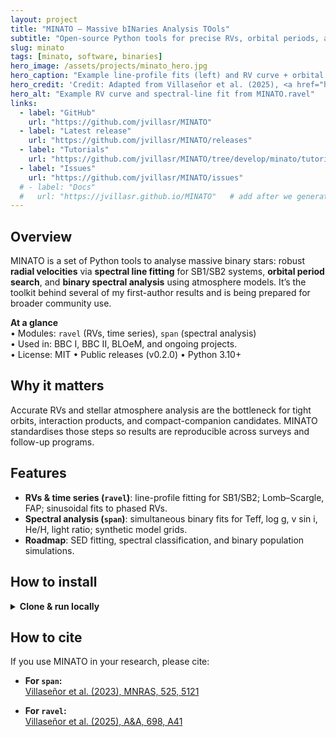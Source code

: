 ```yaml
---
layout: project
title: "MINATO — Massive bINaries Analysis TOols"
subtitle: "Open-source Python tools for precise RVs, orbital periods, and spectral analysis of massive binaries."
slug: minato
tags: [minato, software, binaries]
hero_image: /assets/projects/minato_hero.jpg
hero_caption: "Example line-profile fits (left) and RV curve + orbital model (right) produced with minato.ravel."
hero_credit: 'Credit: Adapted from Villaseñor et al. (2025), <a href="https://www.aanda.org/articles/aa/full_html/2025/06/aa53166-24/aa53166-24.html"><em>A&amp;A</em> 698, A41</a>'
hero_alt: "Example RV curve and spectral-line fit from MINATO.ravel"
links:
  - label: "GitHub"
    url: "https://github.com/jvillasr/MINATO"
  - label: "Latest release"
    url: "https://github.com/jvillasr/MINATO/releases"
  - label: "Tutorials"
    url: "https://github.com/jvillasr/MINATO/tree/develop/minato/tutorials"
  - label: "Issues"
    url: "https://github.com/jvillasr/MINATO/issues"
  # - label: "Docs"
  #   url: "https://jvillasr.github.io/MINATO"   # add after we generate docs
---
```


## Overview
MINATO is a set of Python tools to analyse massive binary stars: robust **radial velocities** via **spectral line fitting** for SB1/SB2 systems, **orbital period search**, and **binary spectral analysis** using atmosphere models. It’s the toolkit behind several of my first-author results and is being prepared for broader community use.  

<div class="notification is-light">
<strong>At a glance</strong><br>
• Modules: <code>ravel</code> (RVs, time series), <code>span</code> (spectral analysis)<br>
• Used in: BBC I, BBC II, BLOeM, and ongoing projects.<br>
• License: MIT • Public releases (v0.2.0) • Python 3.10+<br>
</div>

## Why it matters
Accurate RVs and stellar atmosphere analysis are the bottleneck for tight orbits, interaction products, and compact-companion candidates. MINATO standardises those steps so results are reproducible across surveys and follow-up programs.

## Features
- **RVs & time series (`ravel`)**: line-profile fitting for SB1/SB2; Lomb–Scargle, FAP; sinusoidal fits to phased RVs.  
- **Spectral analysis (`span`)**: simultaneous binary fits for Teff, log g, v sin i, He/H, light ratio; synthetic model grids.
- **Roadmap**: SED fitting, spectral classification, and binary population simulations.

## How to install
<details>
  <summary><strong>Clone & run locally</strong></summary>
  <pre><code class="language-bash">git clone https://github.com/jvillasr/MINATO
cd MINATO
mamba env create -f minato_env.yml  # or: conda env create -f minato_env.yml
conda activate minato</code></pre>
</details>

## How to cite
<div class="notification is-light" markdown="1">
If you use MINATO in your research, please cite:

- **For `span`:**  
  [Villaseñor et al. (2023), MNRAS, 525, 5121](https://ui.adsabs.harvard.edu/abs/2023MNRAS.525.5121V/abstract)

- **For `ravel`:**  
  [Villaseñor et al. (2025), A&amp;A, 698, A41](https://ui.adsabs.harvard.edu/abs/2025A%26A...698A..41V/abstract)
</div>